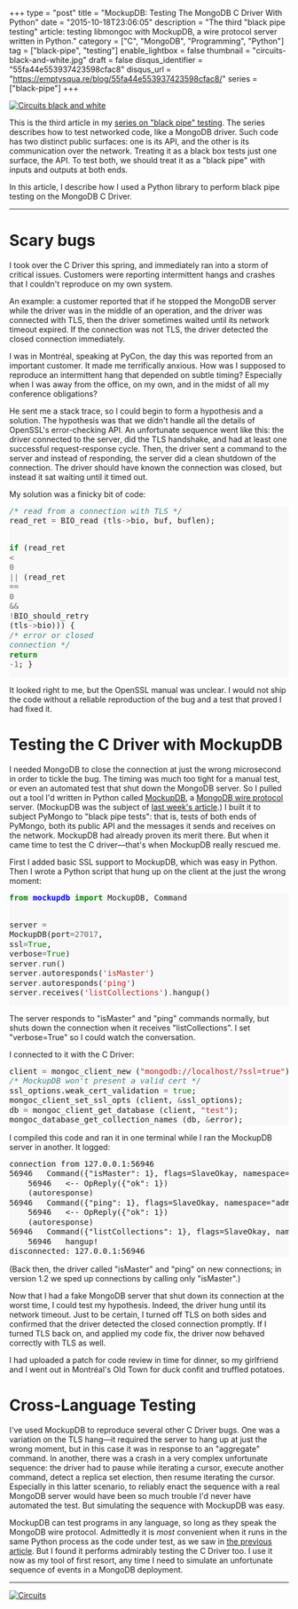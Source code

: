 +++
type = "post"
title = "MockupDB: Testing The MongoDB C Driver With Python"
date = "2015-10-18T23:06:05"
description = "The third \"black pipe testing\" article: testing libmongoc with MockupDB, a wire protocol server written in Python."
category = ["C", "MongoDB", "Programming", "Python"]
tag = ["black-pipe", "testing"]
enable_lightbox = false
thumbnail = "circuits-black-and-white.jpg"
draft = false
disqus_identifier = "55fa44e553937423598cfac8"
disqus_url = "https://emptysqua.re/blog/55fa44e553937423598cfac8/"
series = ["black-pipe"]
+++

<p><a href="https://www.flickr.com/photos/emptysquare/2532439577"><img style="display:block; margin-left:auto; margin-right:auto;" src="circuits-black-and-white.jpg" alt="Circuits black and white" title="Circuits black and white" /></a></p>
<p>This is the third article in my <a href="/black-pipe-testing-series/">series on "black pipe" testing</a>. The series describes how to test networked code, like a MongoDB driver. Such code has two distinct public surfaces: one is its API, and the other is its communication over the network. Treating it as a black box tests just one surface, the API. To test both, we should treat it as a "black pipe" with inputs and outputs at both ends.</p>
<p>In this article, I describe how I used a Python library to perform black pipe testing on the MongoDB C Driver.</p>
<hr />
<h1 id="scary-bugs">Scary bugs</h1>
<p>I took over the C Driver this spring, and immediately ran into a storm of critical issues. Customers were reporting intermittent hangs and crashes that I couldn't reproduce on my own system.</p>
<p>An example: a customer reported that if he stopped the MongoDB server while the driver was in the middle of an operation, and the driver was connected with TLS, then the driver sometimes waited until its network timeout expired. If the connection was not TLS, the driver detected the closed connection immediately.</p>
<p>I was in Montr&eacute;al, speaking at PyCon, the day this was reported from an important customer. It made me terrifically anxious. How was I supposed to reproduce an intermittent hang that depended on subtle timing? Especially when I was away from the office, on my own, and in the midst of all my conference obligations?</p>
<p>He sent me a stack trace, so I could begin to form a hypothesis and a solution. The hypothesis was that we didn't handle all the details of OpenSSL's error-checking API. An unfortunate sequence went like this: the driver connected to the server, did the TLS handshake, and had at least one successful request-response cycle. Then, the driver sent a command to the server and instead of responding, the server did a clean shutdown of the connection. The driver should have known the connection was closed, but instead it sat waiting until it timed out.</p>
<p>My solution was a finicky bit of code:</p>
<div class="codehilite" style="background: #f8f8f8"><pre style="line-height: 125%"><span style="color: #408080; font-style: italic">/* read from a connection with TLS */</span>
read_ret <span style="color: #666666">=</span> BIO_read (tls<span style="color: #666666">-&gt;</span>bio, buf, buflen);

<span style="color: #008000; font-weight: bold">if</span> (read_ret <span style="color: #666666">&lt;</span> <span style="color: #666666">0</span> <span style="color: #666666">||</span> (read_ret <span style="color: #666666">==</span> <span style="color: #666666">0</span> <span style="color: #666666">&amp;&amp;</span> <span style="color: #666666">!</span>BIO_should_retry (tls<span style="color: #666666">-&gt;</span>bio))) {
   <span style="color: #408080; font-style: italic">/* error or closed connection */</span>
   <span style="color: #008000; font-weight: bold">return</span> <span style="color: #666666">-1</span>;
}
</pre></div>


<p>It looked right to me, but the OpenSSL manual was unclear. I would not ship the code without a reliable reproduction of the bug and a test that proved I had fixed it.</p>
<h1 id="testing-the-c-driver-with-mockupdb">Testing the C Driver with MockupDB</h1>
<p>I needed MongoDB to close the connection at just the wrong microsecond in order to tickle the bug. The timing was much too tight for a manual test, or even an automated test that shut down the MongoDB server. So I pulled out a tool I'd written in Python called <a href="http://mockupdb.readthedocs.org/">MockupDB</a>, a <a href="http://docs.mongodb.org/meta-driver/latest/legacy/mongodb-wire-protocol/">MongoDB wire protocol</a> server. (MockupDB was the subject of <a href="/black-pipe-testing-pymongo/">last week's article</a>.) I built it to subject PyMongo to "black pipe tests": that is, tests of both ends of PyMongo, both its public API and the messages it sends and receives on the network. MockupDB had already proven its merit there. But when it came time to test the C driver&mdash;that's when MockupDB really rescued me.</p>
<p>First I added basic SSL support to MockupDB, which was easy in Python. Then I wrote a Python script that hung up on the client at the just the wrong moment:</p>
<div class="codehilite" style="background: #f8f8f8"><pre style="line-height: 125%"><span style="color: #008000; font-weight: bold">from</span> <span style="color: #0000FF; font-weight: bold">mockupdb</span> <span style="color: #008000; font-weight: bold">import</span> MockupDB, Command

server <span style="color: #666666">=</span> MockupDB(port<span style="color: #666666">=27017</span>, ssl<span style="color: #666666">=</span><span style="color: #008000">True</span>, verbose<span style="color: #666666">=</span><span style="color: #008000">True</span>)
server<span style="color: #666666">.</span>run()
server<span style="color: #666666">.</span>autoresponds(<span style="color: #BA2121">&#39;isMaster&#39;</span>)
server<span style="color: #666666">.</span>autoresponds(<span style="color: #BA2121">&#39;ping&#39;</span>)
server<span style="color: #666666">.</span>receives(<span style="color: #BA2121">&#39;listCollections&#39;</span>)<span style="color: #666666">.</span>hangup()
</pre></div>


<p>The server responds to "isMaster" and "ping" commands normally, but shuts down the connection when it receives "listCollections". I set "verbose=True" so I could watch the conversation.</p>
<p>I connected to it with the C Driver:</p>
<div class="codehilite" style="background: #f8f8f8"><pre style="line-height: 125%">client <span style="color: #666666">=</span> mongoc_client_new (<span style="color: #BA2121">&quot;mongodb://localhost/?ssl=true&quot;</span>);
<span style="color: #408080; font-style: italic">/* MockupDB won&#39;t present a valid cert */</span>
ssl_options.weak_cert_validation <span style="color: #666666">=</span> <span style="color: #008000">true</span>;
mongoc_client_set_ssl_opts (client, <span style="color: #666666">&amp;</span>ssl_options);
db <span style="color: #666666">=</span> mongoc_client_get_database (client, <span style="color: #BA2121">&quot;test&quot;</span>);
mongoc_database_get_collection_names (db, <span style="color: #666666">&amp;</span>error);
</pre></div>


<p>I compiled this code and ran it in one terminal while I ran the MockupDB server in another. It logged:</p>
<div class="codehilite" style="background: #f8f8f8"><pre style="line-height: 125%">connection from 127.0.0.1:56946
56946   Command({&quot;isMaster&quot;: 1}, flags=SlaveOkay, namespace=&quot;admin&quot;)
    56946   &lt;-- OpReply({&quot;ok&quot;: 1})
    (autoresponse)
56946   Command({&quot;ping&quot;: 1}, flags=SlaveOkay, namespace=&quot;admin&quot;)
    56946   &lt;-- OpReply({&quot;ok&quot;: 1})
    (autoresponse)
56946   Command({&quot;listCollections&quot;: 1}, flags=SlaveOkay, namespace=&quot;test&quot;)
    56946   hangup!
disconnected: 127.0.0.1:56946
</pre></div>


<p>(Back then, the driver called "isMaster" and "ping" on new connections; in version 1.2 we sped up connections by calling only "isMaster".)</p>
<p>Now that I had a fake MongoDB server that shut down its connection at the worst time, I could test my hypothesis. Indeed, the driver hung until its network timeout. Just to be certain, I turned off TLS on both sides and confirmed that the driver detected the closed connection promptly. If I turned TLS back on, and applied my code fix, the driver now behaved correctly with TLS as well.</p>
<p>I had uploaded a patch for code review in time for dinner, so my girlfriend and I went out in Montr&eacute;al's Old Town for duck confit and truffled potatoes.</p>
<h1 id="cross-language-testing">Cross-Language Testing</h1>
<p>I've used MockupDB to reproduce several other C Driver bugs. One was a variation on the TLS hang&mdash;it required the server to hang up at just the wrong moment, but in this case it was in response to an "aggregate" command. In another, there was a crash in a very complex unfortunate sequence: the driver had to pause while iterating a cursor, execute another command, detect a replica set election, then resume iterating the cursor. Especially in this latter scenario, to reliably enact the sequence with a real MongoDB server would have been so much trouble I'd never have automated the test. But simulating the sequence with MockupDB was easy.</p>
<p>MockupDB can test programs in any language, so long as they speak the MongoDB wire protocol. Admittedly it is <em>most</em> convenient when it runs in the same Python process as the code under test, as we saw in <a href="/black-pipe-testing-pymongo/">the previous article</a>. But I found it performs admirably testing the C Driver too. I use it now as my tool of first resort, any time I need to simulate an unfortunate sequence of events in a MongoDB deployment.</p>
<hr />
<p><a href="https://www.flickr.com/photos/emptysquare/2533263564"><img style="display:block; margin-left:auto; margin-right:auto;" src="circuits.jpg" alt="Circuits" title="Circuits" /></a></p>
